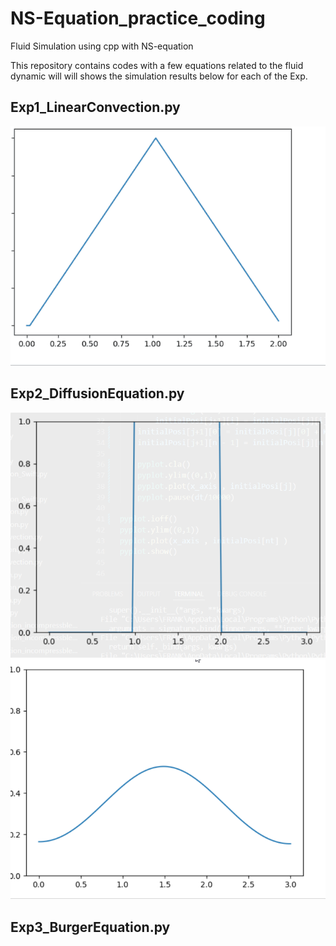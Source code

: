 # NS-Equation_practice_coding
Fluid Simulation using cpp with NS-equation

This repository contains codes with a few equations related to the fluid dynamic will will shows the simulation results below for each of the Exp.

## Exp1_LinearConvection.py 

![simulation of a linear convection](EXP1_SIMULATION.gif "simualtion")

## Exp2_DiffusionEquation.py

![simulation of diffusion equation_begin](Exp2_simulation_begin.png "simulation") ![simulation of diffusion equation_end](Exp2_simulation_end.png "simulation")

## Exp3_BurgerEquation.py
